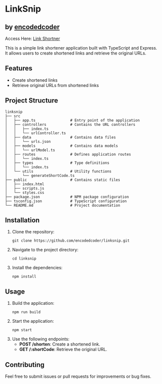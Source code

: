 # LinkSnip

## by [encodedcoder](https://www.encodedcoder.com/)

Access Here: [Link Shortner](https://link-shortner-k5b9.onrender.com/)

This is a simple link shortener application built with TypeScript and Express. It allows users to create shortened links and retrieve the original URLs.

## Features

- Create shortened links
- Retrieve original URLs from shortened links

## Project Structure

```
linksnip
├── src
│   ├── app.ts                # Entry point of the application
│   ├── controllers           # Contains the URL controllers
│   │   ├── index.ts
│   │   └── urlController.ts
│   ├── data                  # Contains data files
│   │   └── urls.json
│   ├── models                # Contains data models
│   │   └── urlModel.ts
│   ├── routes                # Defines application routes
│   │   └── index.ts
│   ├── types                 # Type definitions
│   │   └── index.ts
│   └── utils                 # Utility functions
│       └── generateShortCode.ts
├── public                    # Contains static files
│   ├── index.html
│   ├── scripts.js
│   └── styles.css
├── package.json              # NPM package configuration
├── tsconfig.json             # TypeScript configuration
└── README.md                 # Project documentation
```

## Installation

1. Clone the repository:
   ```
   git clone https://github.com/encodedcoder/linksnip.git
   ```
2. Navigate to the project directory:
   ```
   cd linksnip
   ```
3. Install the dependencies:
   ```
   npm install
   ```

## Usage

1. Build the application:
   ```
   npm run build
   ```
2. Start the application:
   ```
   npm start
   ```
3. Use the following endpoints:
   - **POST /shorten**: Create a shortened link.
   - **GET /:shortCode**: Retrieve the original URL.

## Contributing

Feel free to submit issues or pull requests for improvements or bug fixes.
